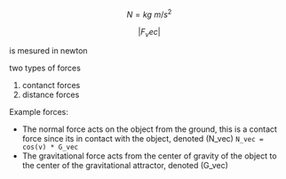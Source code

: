 $$N = kg~m/s^2$$

$$|F_vec|$$

is mesured in newton

two types of forces

1. contanct forces
2. distance forces

Example forces:

- The normal force acts on the object from the ground, this is a contact force since its in contact with the object, denoted (N_vec) `N_vec = cos(v) * G_vec`
- The gravitational force acts from the center of gravity of the object to the center of the gravitational attractor, denoted (G_vec)
